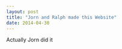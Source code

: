 ```yaml
---
layout: post
title: "Jorn and Ralph made this Website"
date: 2014-04-30
---
```


Actually Jorn did it
